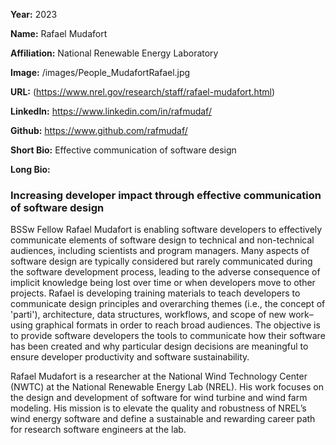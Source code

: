 **Year:** 2023

**Name:** Rafael Mudafort

**Affiliation:** National Renewable Energy Laboratory

**Image:** /images/People_MudafortRafael.jpg

**URL:** (https://www.nrel.gov/research/staff/rafael-mudafort.html)

**LinkedIn:** https://www.linkedin.com/in/rafmudaf/ 

**Github:** https://www.github.com/rafmudaf/

**Short Bio:** Effective communication of software design

**Long Bio:**
### Increasing developer impact through effective communication of software design

BSSw Fellow Rafael Mudafort is enabling software developers to effectively communicate elements of software design to technical and non-technical audiences, including scientists and program managers. Many aspects of software design are typically considered but rarely communicated during the software development process, leading to the adverse consequence of implicit knowledge being lost over time or when developers move to other projects. Rafael is developing training materials to teach developers to communicate design principles and overarching themes (i.e., the concept of 'parti'), architecture, data structures, workflows, and scope of new work–using graphical formats  in order to reach broad audiences. The objective is to provide software developers the tools to communicate how their software has been created and why particular design decisions are meaningful to ensure developer productivity and software sustainability. 

Rafael Mudafort is a researcher at the National Wind Technology Center (NWTC) at the National Renewable Energy Lab (NREL). His work focuses on the design and development of software for wind turbine and wind farm modeling. His mission is to elevate the quality and robustness of NREL’s wind energy software and define a sustainable and rewarding career path for research software engineers at the lab.
